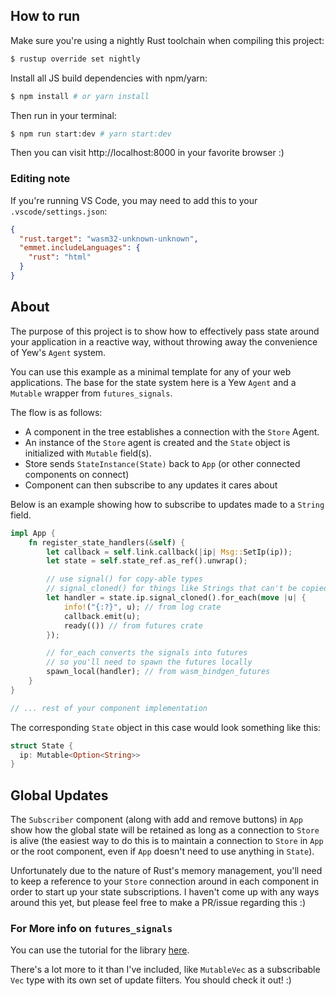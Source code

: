 ## How to run

Make sure you're using a nightly Rust toolchain when compiling this project:

```bash
$ rustup override set nightly
```

Install all JS build dependencies with npm/yarn:

```sh
$ npm install # or yarn install
```

Then run in your terminal:

```sh
$ npm run start:dev # yarn start:dev
```

Then you can visit http://localhost:8000 in your favorite browser :)

### Editing note

If you're running VS Code, you may need to add this to your `.vscode/settings.json`:

```json
{
  "rust.target": "wasm32-unknown-unknown",
  "emmet.includeLanguages": {
    "rust": "html"
  }
}
```

## About

The purpose of this project is to show how to effectively pass state around your application in a reactive way, without throwing away the convenience of Yew's `Agent` system.

You can use this example as a minimal template for any of your web applications. The base for the state system here is a Yew `Agent` and a `Mutable` wrapper from `futures_signals`.

The flow is as follows:

- A component in the tree establishes a connection with the `Store` Agent.
- An instance of the `Store` agent is created and the `State` object is initialized with `Mutable` field(s).
- Store sends `StateInstance(State)` back to `App` (or other connected components on connect)
- Component can then subscribe to any updates it cares about

Below is an example showing how to subscribe to updates made to a `String` field.

```rust
impl App {
    fn register_state_handlers(&self) {
        let callback = self.link.callback(|ip| Msg::SetIp(ip));
        let state = self.state_ref.as_ref().unwrap();

        // use signal() for copy-able types
        // signal_cloned() for things like Strings that can't be copied
        let handler = state.ip.signal_cloned().for_each(move |u| {
            info!("{:?}", u); // from log crate
            callback.emit(u);
            ready(()) // from futures crate
        });

        // for_each converts the signals into futures
        // so you'll need to spawn the futures locally
        spawn_local(handler); // from wasm_bindgen_futures
    }
}

// ... rest of your component implementation
```

The corresponding `State` object in this case would look something like this:

```rust
struct State {
  ip: Mutable<Option<String>>
}
```

## Global Updates

The `Subscriber` component (along with add and remove buttons) in `App` show how the global state will be retained as long as a connection to `Store` is alive (the easiest way to do this is to maintain a connection to `Store` in `App` or the root component, even if `App` doesn't need to use anything in `State`).

Unfortunately due to the nature of Rust's memory management, you'll need to keep a reference to your `Store` connection around in each component in order to start up your state subscriptions. I haven't come up with any ways around this yet, but please feel free to make a PR/issue regarding this :)

### For More info on `futures_signals`

You can use the tutorial for the library [here](https://docs.rs/futures-signals/0.3.15/futures_signals/tutorial/index.html).

There's a lot more to it than I've included, like `MutableVec` as a subscribable `Vec` type with its own set of update filters. You should check it out! :)
